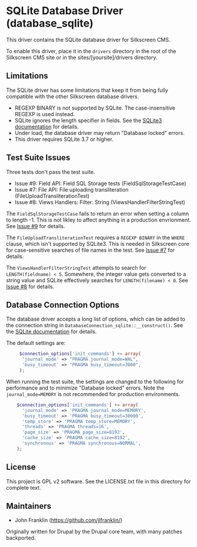 SQLite Database Driver (database_sqlite)
===========================================

This driver contains the SQLite database driver for Silkscreen CMS.

To enable this driver, place it in the `drivers` directory in the root of the
Silkscreen CMS site or in the sites/[yoursite]/drivers directory.

Limitations
-----------

The SQLite driver has some limitations that keep it from being fully compatible
with the other Silkscreen database drivers.

* REGEXP BINARY is not supported by SQLite. The case-insensitive REGEXP is used
  instead.
* SQLite ignores the length specifier in fields. See the [SQLite3
  documentation](https://www.sqlite.org/datatype3.html#affinity_name_examples)
  for details.
* Under load, the database driver may return "Database locked" errors.
* This driver requires SQLite 3.7 or higher.

Test Suite Issues
-----------------

Three tests don't pass the test suite.

* Issue #9: Field API: Field SQL Storage tests (FieldSqlStorageTestCase)
* Issue #7: File API: File uploading transliteration (FileUploadTransliterationTest)
* Issue #8: Views Handlers: Filter: String (ViewsHandlerFilterStringTest) 

The `FieldSqlStorageTestCase` fails to return an error when setting a column to
length -1.  This is not likley to affect anything in a production envrionment. See
[Issue #9](https://github.com/silkscreencms-contrib/database_sqlite/issues/9) 
for details.

The `FileUploadTransliterationTest` requires a `REGEXP BINARY` in the `WHERE`
clause, which isn't supported by SQLite3. This is needed in Silkscreen core for
case-sensitive searches of file names in the test. See 
[Issue #7](https://github.com/silkscreencms-contrib/database_sqlite/issues/7)
for details.

The `ViewsHandlerFilterStringTest` attempts to search for `LENGTH(fieldname) <
5`.  Somewhere, the integer value gets converted to a string value and SQLite
effectively searches for `LENGTH(filename) < 0`. See 
[Issue #8](https://github.com/silkscreencms-contrib/database_sqlite/issues/8)
for details.

Database Connection Options
---------------------------

The database driver accepts a long list of options, which can be added to the
connection string in `DatabaseConnection_sqlite::__construct()`.  See the
[SQLite documentation](https://www.sqlite.org/pragma.html) for details.

The default settings are:

```php
     $connection_options['init_commands'] += array(
      'journal_mode' => "PRAGMA journal_mode=WAL",
      'busy_timeout' => "PRAGMA busy_timeout=3000",
     );
```

When running the test suite, the settings are changed to the following for
performance and to minimize "Database locked" errors.  Note the
`journal_mode=MEMORY` is not recommended for production environments.

```php
    $connection_options['init_commands'] += array(
      'journal_mode' => 'PRAGMA journal_mode=MEMORY',
      'busy_timeout' => 'PRAGMA busy_timeout=30000',
      'temp_store' => 'PRAGMA temp_store=MEMORY',
      'threads' => 'PRAGMA threads=16',
      'page_size' => 'PRAGMA page_size=8192',
      'cache_size' => 'PRAGMA cache_size=8192',
      'synchronous' => 'PRAGMA synchronous=NORMAL',
    );
```

License
-------

This project is GPL v2 software. See the LICENSE.txt file in this directory for
complete text.

Maintainers
-----------

- John Franklin (https://github.com/jlfranklin/)

Originally written for Drupal by the Drupal core team, with many patches
backported.
